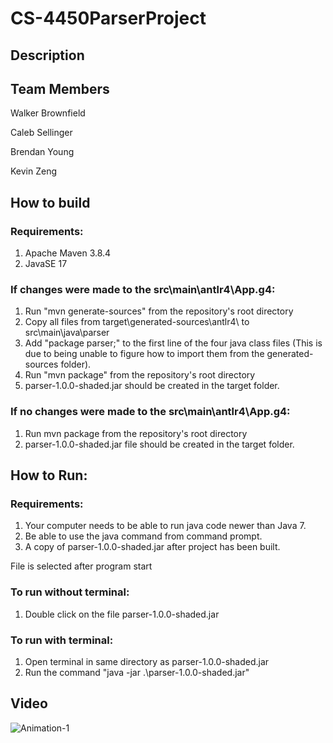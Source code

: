 # CS-4450ParserProject
## Description

## Team Members

Walker Brownfield

Caleb Sellinger

Brendan Young

Kevin Zeng

## How to build


### Requirements:
 1. Apache Maven 3.8.4
 2. JavaSE 17

### If changes were made to the src\main\antlr4\App.g4:
 1. Run "mvn generate-sources" from the repository's root directory
 2. Copy all files from target\generated-sources\antlr4\ to src\main\java\parser
 3. Add "package parser;" to the first line of the four java class files (This is due to being unable to figure how to import them from the generated-sources folder).
 4. Run "mvn package" from the repository's root directory
 5. parser-1.0.0-shaded.jar should be created in the target folder.

### If no changes were made to the src\main\antlr4\App.g4:
 1. Run mvn package from the repository's root directory
 2. parser-1.0.0-shaded.jar file should be created in the target folder.

    
## How to Run: 
### Requirements:
 1. Your computer needs to be able to run java code newer than Java 7.
 2. Be able to use the java command from command prompt.
 3. A copy of parser-1.0.0-shaded.jar after project has been built.

File is selected after program start
### To run without terminal:
  1. Double click on the file parser-1.0.0-shaded.jar
    

### To run with terminal:
  1. Open terminal in same directory as parser-1.0.0-shaded.jar
  2. Run the command "java -jar .\parser-1.0.0-shaded.jar"

## Video

![Animation-1](https://user-images.githubusercontent.com/54420175/146464583-34aeaed6-1b87-467b-ba2b-a107f6551687.gif)

